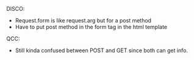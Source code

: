 DISCO:
- Request.form is like request.arg but for a post method
- Have to put post method in the form tag in the html template

QCC:
-  Still kinda confused between POST and GET since both can get info.
